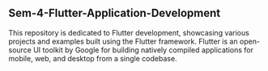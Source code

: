 ## Sem-4-Flutter-Application-Development
This repository is dedicated to Flutter development, showcasing various projects and examples built using the Flutter framework. Flutter is an open-source UI toolkit by Google for building natively compiled applications for mobile, web, and desktop from a single codebase.

